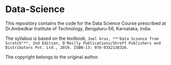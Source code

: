 # Data-Science
 This repository contains the code for the Data Science Course prescribed at Dr.Ambedkar Institute of Technology, Bengaluru-56, Karnataka, India.  

The syllabus is based on the textbook, `Joel Grus, **"Data Science from Scratch"**, 2nd Edition, O'Reilly Publications/Shroff Publishers and Distributors Pvt. Ltd., 2019. ISBN-13: 978-9352138326.` 

The copyright belongs to the original author.

